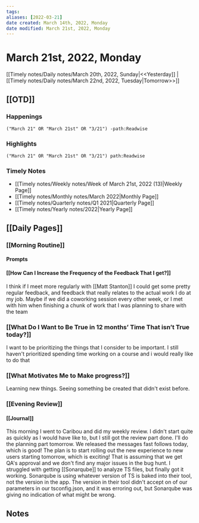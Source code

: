```yaml
---
tags:
aliases: [2022-03-21]
date created: March 14th, 2022, Monday
date modified: March 21st, 2022, Monday
---
```


# March 21st, 2022, Monday

[[Timely notes/Daily notes/March 20th, 2022, Sunday|<<Yesterday]] | [[Timely notes/Daily notes/March 22nd, 2022, Tuesday|Tomorrow>>]]

## [[OTD]]

### Happenings

```query
("March 21" OR "March 21st" OR "3/21") -path:Readwise
```

### Highlights

```query
("March 21" OR "March 21st" OR "3/21") path:Readwise
```

### Timely Notes

- [[Timely notes/Weekly notes/Week of March 21st, 2022 (13)|Weekly Page]]
- [[Timely notes/Monthly notes/March 2022|Monthly Page]]
- [[Timely notes/Quarterly notes/Q1 2021|Quarterly Page]]
- [[Timely notes/Yearly notes/2022|Yearly Page]]

## [[Daily Pages]]

### [[Morning Routine]]

#### Prompts

#### [[How Can I Increase the Frequency of the Feedback That I get?]]

I think if I meet more regularly with [[Matt Stanton]] I could get some pretty regular feedback, and feedback that really relates to the actual work I do at my job. Maybe if we did a coworking session every other week, or I met with him when finishing a chunk of work that I was planning to share with the team

### [[What Do I Want to Be True in 12 months’ Time That isn’t True today?]]

I want to be prioritizing the things that I consider to be important. I still haven't prioritized spending time working on a course and i would really like to do that

### [[What Motivates Me to Make progress?]]

Learning new things. Seeing something be created that didn't exist before.

### [[Evening Review]]

#### [[Journal]]

This morning I went to Caribou and did my weekly review. I didn't start quite as quickly as I would have like to, but I still got the review part done. I'll do the planning part tomorrow. We released the messages fast follows today, which is good! The plan is to start rolling out the new experience to new users starting tomorrow, which is exciting! That is assuming that we get QA's approval and we don't find any major issues in the bug hunt. I struggled with getting [[Sonarqube]] to analyze TS files, but finally got it working. Sonarqube is using whatever version of TS is baked into their tool, not the version in the app. The version in their tool didn't accept on of our parameters in our tsconfig.json, and it was erroring out, but Sonarqube was giving no indication of what might be wrong.

## Notes
